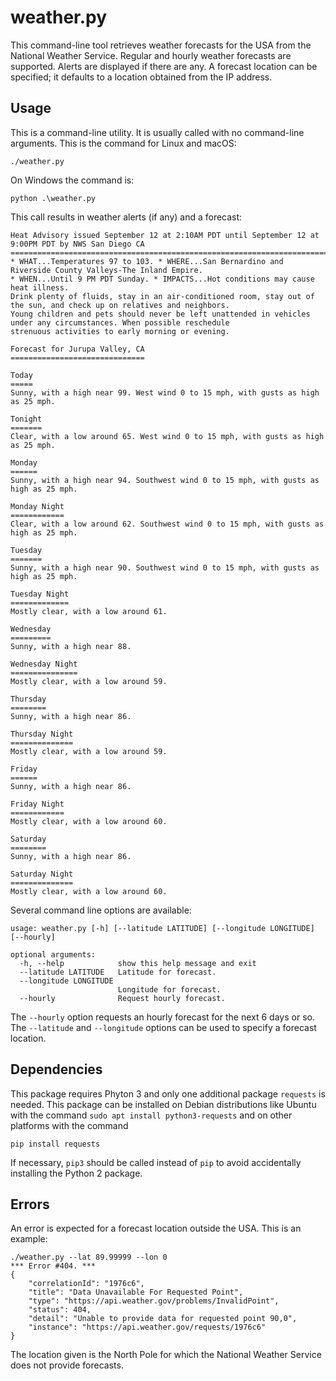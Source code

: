 # weather.py
This command-line tool retrieves weather forecasts for the USA from the National Weather Service. Regular and hourly weather forecasts are supported. Alerts are displayed if there are any. A forecast location can be specified; it defaults to a location obtained from the IP address.

## Usage

This is a command-line utility. It is usually called with no command-line arguments. This is the command for Linux and macOS:

```
./weather.py
```

On Windows the command is:

```
python .\weather.py
```

This call results in weather alerts (if any) and a forecast:
```
Heat Advisory issued September 12 at 2:10AM PDT until September 12 at 9:00PM PDT by NWS San Diego CA
====================================================================================================
* WHAT...Temperatures 97 to 103. * WHERE...San Bernardino and Riverside County Valleys-The Inland Empire.
* WHEN...Until 9 PM PDT Sunday. * IMPACTS...Hot conditions may cause heat illness.
Drink plenty of fluids, stay in an air-conditioned room, stay out of the sun, and check up on relatives and neighbors.
Young children and pets should never be left unattended in vehicles under any circumstances. When possible reschedule
strenuous activities to early morning or evening.

Forecast for Jurupa Valley, CA
==============================

Today
=====
Sunny, with a high near 99. West wind 0 to 15 mph, with gusts as high as 25 mph.

Tonight
=======
Clear, with a low around 65. West wind 0 to 15 mph, with gusts as high as 25 mph.

Monday
======
Sunny, with a high near 94. Southwest wind 0 to 15 mph, with gusts as high as 25 mph.

Monday Night
============
Clear, with a low around 62. Southwest wind 0 to 15 mph, with gusts as high as 25 mph.

Tuesday
=======
Sunny, with a high near 90. Southwest wind 0 to 15 mph, with gusts as high as 25 mph.

Tuesday Night
=============
Mostly clear, with a low around 61.

Wednesday
=========
Sunny, with a high near 88.

Wednesday Night
===============
Mostly clear, with a low around 59.

Thursday
========
Sunny, with a high near 86.

Thursday Night
==============
Mostly clear, with a low around 59.

Friday
======
Sunny, with a high near 86.

Friday Night
============
Mostly clear, with a low around 60.

Saturday
========
Sunny, with a high near 86.

Saturday Night
==============
Mostly clear, with a low around 60.
```
Several command line options are available:

```
usage: weather.py [-h] [--latitude LATITUDE] [--longitude LONGITUDE] [--hourly]

optional arguments:
  -h, --help            show this help message and exit
  --latitude LATITUDE   Latitude for forecast.
  --longitude LONGITUDE
                        Longitude for forecast.
  --hourly              Request hourly forecast.
```
The `--hourly` option requests an hourly forecast for the next 6 days or so. The `--latitude` and `--longitude` options can be used to specify a forecast location.

## Dependencies

This package requires Phyton 3 and only one additional package `requests` is needed. This package can be installed on Debian distributions like Ubuntu with the command `sudo apt install python3-requests` and on other platforms with the command

```
pip install requests
```

If necessary, `pip3` should be called instead of `pip` to avoid accidentally installing the Python 2 package.

## Errors

An error is expected for a forecast location outside the USA. This is an example:

```
./weather.py --lat 89.99999 --lon 0
*** Error #404. ***
{
    "correlationId": "1976c6",
    "title": "Data Unavailable For Requested Point",
    "type": "https://api.weather.gov/problems/InvalidPoint",
    "status": 404,
    "detail": "Unable to provide data for requested point 90,0",
    "instance": "https://api.weather.gov/requests/1976c6"
}
```

The location given is the North Pole for which the National Weather Service does not provide forecasts.
